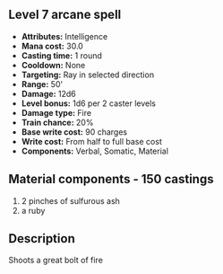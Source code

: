 ## Level 7 arcane spell
- **Attributes:** Intelligence
- **Mana cost:** 30.0
- **Casting time:** 1 round
- **Cooldown:** None
- **Targeting:** Ray in selected direction
- **Range:** 50'
- **Damage:** 12d6
- **Level bonus:** 1d6 per 2 caster levels
- **Damage type:** Fire
- **Train chance:** 20%
- **Base write cost:** 90 charges
- **Write cost:** From half to full base cost
- **Components:** Verbal, Somatic, Material
## Material components - 150 castings
1. 2 pinches of sulfurous ash
2. a ruby
## Description
Shoots a great bolt of fire
